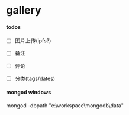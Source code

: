 # gallery


#### todos

-[ ] 图片上传(ipfs?)
-[ ] 备注
-[ ] 评论
-[ ] 分类(tags/dates)



#### mongod windows

mongod -dbpath "e:\workspace\mongodb\data"